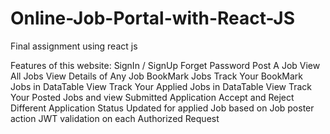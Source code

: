 # Online-Job-Portal-with-React-JS
Final assignment using react js

Features of this website:
SignIn / SignUp
Forget Password
Post A Job
View All Jobs
View Details of Any Job
BookMark Jobs
Track Your BookMark Jobs in DataTable View
Track Your Applied Jobs in DataTable View
Track Your Posted Jobs and view Submitted Application
Accept and Reject Different Application
Status Updated for applied Job based on Job poster action
JWT validation on each Authorized Request
